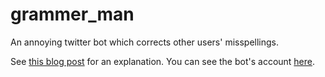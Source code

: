 grammer_man
===========

An annoying twitter bot which corrects other users' misspellings.

See [this blog
post](http://ventolin.org/2012/01/grammer_man-who-the-fuck-is-this-nigga-and-why-u-comin-at-me-like-that-hoeassnigga/)
for an explanation. You can see the bot's account [here](http://twitter.com/grammer_man).
